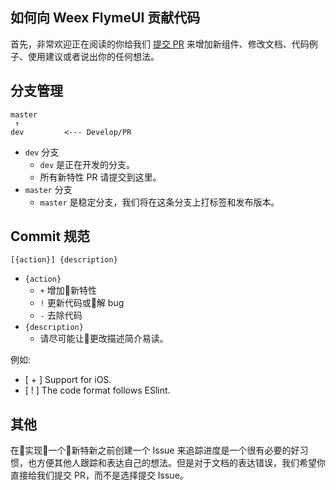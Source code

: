 ## 如何向 Weex FlymeUI 贡献代码

首先，非常欢迎正在阅读的你给我们 [提交 PR](https://github.com/FlymeApps/weex-flymeui/compare/) 来增加新组件、修改文档、代码例子、使用建议或者说出你的任何想法。

## 分支管理

```
master
 ↑
dev         <--- Develop/PR
```

* `dev` 分支
  * `dev` 是正在开发的分支。  
  * 所有新特性 PR 请提交到这里。
* `master` 分支
  * `master` 是稳定分支，我们将在这条分支上打标签和发布版本。


## Commit 规范

```
[{action}] {description}
```

* `{action}`
    * `+` 增加新特性
    * `!` 更新代码或解 bug
    * `-` 去除代码
* `{description}`
    * 请尽可能让更改描述简介易读。

例如:
- [ + ] Support for iOS.
- [ ! ] The code format follows ESlint.

## 其他

在实现一个新特新之前创建一个 Issue 来追踪进度是一个很有必要的好习惯，也方便其他人跟踪和表达自己的想法。但是对于文档的表达错误，我们希望你直接给我们提交 PR，而不是选择提交 Issue。
